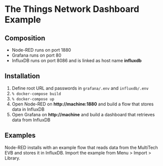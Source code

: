 # The Things Network Dashboard Example

## Composition

* Node-RED runs on port 1880
* Grafana runs on port 80
* InfluxDB runs on port 8086 and is linked as host name **influxdb**

## Installation

1. Define root URL and passwords in `grafana/.env` and `influxdb/.env`
2. `% docker-compose build`
3. `% docker-compose up`
4. Open Node-RED on **http://machine:1880** and build a flow that stores data in InfluxDB
5. Open Grafana on **http://machine** and build a dashboard that retrieves data from InfluxDB

## Examples

Node-RED installs with an example flow that reads data from the MultiTech EVB and stores it in InfluxDB. Import the example from Menu > Import > Library.

